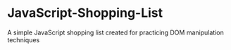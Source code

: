 # JavaScript-Shopping-List
A simple JavaScript shopping list created for practicing DOM manipulation techniques
